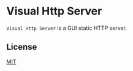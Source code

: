 # Visual Http Server

`Visual Http Server` is a GUI static HTTP server.

## License

[MIT](https://raw.githubusercontent.com/pogrebnikov/VisualHttpServer/master/LICENSE.txt)
